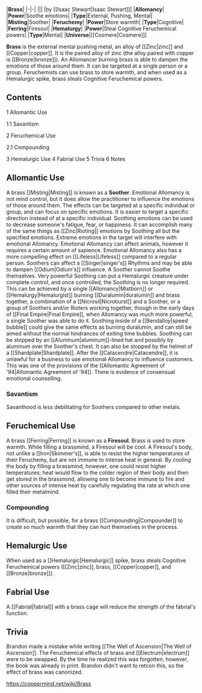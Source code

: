 |**Brass**|
|-|-|
|||
|by [[Isaac Stewart\|Isaac Stewart]]|
|**Allomancy**|
|**Power**|Soothe emotions|
|**Type**|External, Pushing, Mental|
|**Misting**|Soother|
|**Feruchemy**|
|**Power**|Store warmth|
|**Type**|Cognitive|
|**Ferring**|Firesoul|
|**Hemalurgy**|
|**Power**|Steal Cognitive Feruchemical powers|
|**Type**|Mental|
|**Universe**|[[Cosmere\|Cosmere]]|

**Brass** is the external mental pushing metal, an alloy of [[Zinc\|zinc]] and [[Copper\|copper]]. It is the paired alloy of zinc (the alloy paired with copper is [[Bronze\|bronze]]). An Allomancer burning brass is able to dampen the emotions of those around them. It can be targeted at a single person or a group. Feruchemists can use brass to store warmth, and when used as a Hemalurgic spike, brass steals Cognitive Feruchemical powers.

## Contents

1 Allomantic Use

1.1 Savantism


2 Feruchemical Use

2.1 Compounding


3 Hemalurgic Use
4 Fabrial Use
5 Trivia
6 Notes


## Allomantic Use
A brass [[Misting\|Misting]] is known as a **Soother**. Emotional Allomancy is not mind control, but it does allow the practitioner to influence the emotions of those around them. The effects can be targeted at a specific individual or group, and can focus on specific emotions. It is easier to target a specific direction instead of at a specific individual.
Soothing emotions can be used to decrease someone's fatigue, fear, or happiness. It can accomplish many of the same things as [[Zinc\|Rioting]] emotions by Soothing all but the specified emotions. Extreme emotions in the target will interfere with emotional Allomancy. Emotional Allomancy can affect animals, however it requires a certain amount of sapience. Emotional Allomancy also has a more compelling effect on [[Lifeless\|Lifeless]] compared to a regular person. Soothers can affect a [[Singer\|singer's]] Rhythms and may be able to dampen [[Odium\|Odium's]] influence. A Soother cannot Soothe themselves.
Very powerful Soothing can put a Hemalurgic creature under complete control, and once controlled, the Soothing is no longer required. This can be achieved by a single [[Allomancy\|Mistborn]] or [[Hemalurgy\|Hemalurgist]] burning [[Duralumin\|duralumin]] and brass together, a combination of a [[Nicrosil\|Nicroburst]] and a Soother, or a group of Soothers and/or Rioters working together, though in the early days of [[Final Empire\|Final Empire]], when Allomancy was much more powerful, a single Soother was able to do it.
Soothing inside of a [[Bendalloy\|speed bubble]] could give the same effects as burning duralumin, and can still be aimed without the normal hindrances of exiting time bubbles. Soothing can be stopped by an [[Aluminum\|aluminum]]-lined hat and possibly by aluminum over the Soother's chest. It can also be stopped by the helmet of a [[Shardplate\|Shardplate]].
After the [[Catacendre\|Catacendre]], it is unlawful for a business to use emotional Allomancy to influence customers. This was one of the provisions of the [[Allomantic Agreement of '94\|Allomantic Agreement of '94]]. There is evidence of consensual emotional counselling.

### Savantism
Savanthood is less debilitating for Soothers compared to other metals.

## Feruchemical Use
A brass [[Ferring\|Ferring]] is known as a **Firesoul**. Brass is used to store warmth. While filling a brassmind, a Firesoul will be cool. A Firesoul's body, not unlike a [[Iron\|Skimmer's]], is able to resist the higher temperatures of their Feruchemy, but are not immune to intense heat in general. By cooling the body by filling a brassmind, however, one could resist higher temperatures; heat would flow to the colder region of their body and then get stored in the brassmind, allowing one to become immune to fire and other sources of intense heat by carefully regulating the rate at which one filled their metalmind.

### Compounding
It is difficult, but possible, for a brass [[Compounding\|Compounder]] to create so much warmth that they can hurt themselves in the process.

## Hemalurgic Use
When used as a [[Hemalurgic\|Hemalurgic]] spike, brass steals Cognitive Feruchemical powers ([[Zinc\|zinc]], brass, [[Copper\|copper]], and [[Bronze\|bronze]]).

## Fabrial Use
A [[Fabrial\|fabrial]] with a brass cage will reduce the strength of the fabrial's function.

## Trivia
Brandon made a mistake while writing [[The Well of Ascension\|The Well of Ascension]]. The Feruchemical effects of brass and [[Electrum\|electrum]] were to be swapped. By the time he realized this was forgotten, however, the book was already in print. Brandon didn't want to retcon this, so the effect of brass was canonized.


https://coppermind.net/wiki/Brass